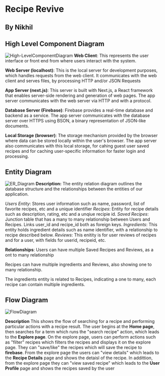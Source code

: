 # Recipe Revive
## By Nikhil

## High Level Component Diagram
![High-LevelComponentDiagram](https://github.com/NikhilPrajith/Recipe-Revive/assets/57269214/b2745d26-c417-4c27-af35-772763cd1657)
**Web Client**: This represents the user interface or front end from where users interact with the system.

**Web Server (localhost)**: This is the local server for development purposes, which handles requests from the web client. It communicates with the web client and serves files, by processing HTTP and/or JSON Requests

**App Server (next.js)**: This server is built with Next.js, a React framework that enables server-side rendering and generation of web pages. The app server communicates with the web server via HTTP and with a protocol.

**Database Server (Firebase)**: Firebase provides a real-time database and backend as a service. The app server communicates with the database server over HTTPS using BSON, a binary representation of JSON-like documents.

**Local Storage (browser)**: The storage mechanism provided by the browser where data can be stored locally within the user's browser. The app server also communicates with this local storage, for cahing guest user saved recipes and for caching user-specific information for faster login and processing.

## Entity Diagram
![ER_Diagram](https://github.com/NikhilPrajith/Recipe-Revive/assets/57269214/f12c3763-5238-4c5a-aad5-98c3483198d3)
**Description:**
The entity relation diagram outlines the database structure and the relationships between the entities of our application.

_Users Entity_: Stores user information such as name, password, list of favorite recipes, etc and a unique identifier
_Recipes_: Entity for recipe details such as description, rating, etc and a unqiue recipie id.
_Saved Recipes_: Junction table that has a many to many relationship between Users and Recipes. Links user_id and recipe_id both as foreign keys.
_Ingredients_: This entity holds ingredient details such as name identifier, with a relationship to recipe described below.
_Reviews_: This enitity is for user reviews of recipes and for a user, with fields for userid, recipeid, etc.

**Relationships**:
Users can have multiple Saved Recipes and Reviews, as a ont to many relationship

Recipes can have multiple ingredients and Reviews, also showing one to many relationship. 

The ingredients entity is related to Recipes, indicating a one to many, each recipe can contain multiple ingredients.


## Flow Diagram
![FlowDiagram](https://github.com/NikhilPrajith/Recipe-Revive/assets/57269214/8d52334d-5a56-4243-bcb6-727cb20f02ee)

**Description**
This shows the flow of searching for a recipe and performing particular actions with a recipe result.
The user begins at the **Home page**, then searches for a term which runs the "search recipe" action, which
leads to the **Explore page**. On the explore page, users can perform actions such as "filter" recipes which filters
the recipes and displays it on the explore page. They can "save/like" the recipes which will save the recipe to **firebase**. 
From the explore page the users can "view details" which leads to the **Recipe Details** page and shows the detaisl of the recipe.
In addittion, from the explore page they can "view saved recipe" which leads to the **User Profile** page and shows the recipes saved by the user

